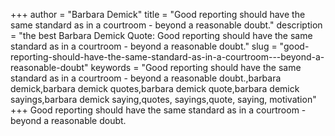 +++
author = "Barbara Demick"
title = "Good reporting should have the same standard as in a courtroom - beyond a reasonable doubt."
description = "the best Barbara Demick Quote: Good reporting should have the same standard as in a courtroom - beyond a reasonable doubt."
slug = "good-reporting-should-have-the-same-standard-as-in-a-courtroom---beyond-a-reasonable-doubt"
keywords = "Good reporting should have the same standard as in a courtroom - beyond a reasonable doubt.,barbara demick,barbara demick quotes,barbara demick quote,barbara demick sayings,barbara demick saying,quotes, sayings,quote, saying, motivation"
+++
Good reporting should have the same standard as in a courtroom - beyond a reasonable doubt.
